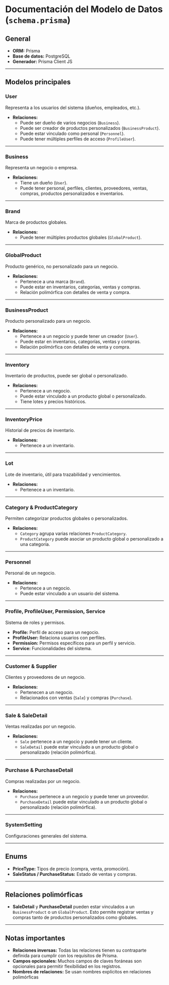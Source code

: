 # Documentación del Modelo de Datos (`schema.prisma`)

## General

- **ORM:** Prisma
- **Base de datos:** PostgreSQL
- **Generador:** Prisma Client JS

---

## Modelos principales

### User

Representa a los usuarios del sistema (dueños, empleados, etc.).

- **Relaciones:**
  - Puede ser dueño de varios negocios (`Business`).
  - Puede ser creador de productos personalizados (`BusinessProduct`).
  - Puede estar vinculado como personal (`Personnel`).
  - Puede tener múltiples perfiles de acceso (`ProfileUser`).

---

### Business

Representa un negocio o empresa.

- **Relaciones:**
  - Tiene un dueño (`User`).
  - Puede tener personal, perfiles, clientes, proveedores, ventas, compras, productos personalizados e inventarios.

---

### Brand

Marca de productos globales.

- **Relaciones:**
  - Puede tener múltiples productos globales (`GlobalProduct`).

---

### GlobalProduct

Producto genérico, no personalizado para un negocio.

- **Relaciones:**
  - Pertenece a una marca (`Brand`).
  - Puede estar en inventarios, categorías, ventas y compras.
  - Relación polimórfica con detalles de venta y compra.

---

### BusinessProduct

Producto personalizado para un negocio.

- **Relaciones:**
  - Pertenece a un negocio y puede tener un creador (`User`).
  - Puede estar en inventarios, categorías, ventas y compras.
  - Relación polimórfica con detalles de venta y compra.

---

### Inventory

Inventario de productos, puede ser global o personalizado.

- **Relaciones:**
  - Pertenece a un negocio.
  - Puede estar vinculado a un producto global o personalizado.
  - Tiene lotes y precios históricos.

---

### InventoryPrice

Historial de precios de inventario.

- **Relaciones:**
  - Pertenece a un inventario.

---

### Lot

Lote de inventario, útil para trazabilidad y vencimientos.

- **Relaciones:**
  - Pertenece a un inventario.

---

### Category & ProductCategory

Permiten categorizar productos globales o personalizados.

- **Relaciones:**
  - `Category` agrupa varias relaciones `ProductCategory`.
  - `ProductCategory` puede asociar un producto global o personalizado a una categoría.

---

### Personnel

Personal de un negocio.

- **Relaciones:**
  - Pertenece a un negocio.
  - Puede estar vinculado a un usuario del sistema.

---

### Profile, ProfileUser, Permission, Service

Sistema de roles y permisos.

- **Profile:** Perfil de acceso para un negocio.
- **ProfileUser:** Relaciona usuarios con perfiles.
- **Permission:** Permisos específicos para un perfil y servicio.
- **Service:** Funcionalidades del sistema.

---

### Customer & Supplier

Clientes y proveedores de un negocio.

- **Relaciones:**
  - Pertenecen a un negocio.
  - Relacionados con ventas (`Sale`) y compras (`Purchase`).

---

### Sale & SaleDetail

Ventas realizadas por un negocio.

- **Relaciones:**
  - `Sale` pertenece a un negocio y puede tener un cliente.
  - `SaleDetail` puede estar vinculado a un producto global o personalizado (relación polimórfica).

---

### Purchase & PurchaseDetail

Compras realizadas por un negocio.

- **Relaciones:**
  - `Purchase` pertenece a un negocio y puede tener un proveedor.
  - `PurchaseDetail` puede estar vinculado a un producto global o personalizado (relación polimórfica).

---

### SystemSetting

Configuraciones generales del sistema.

---

## Enums

- **PriceType:** Tipos de precio (compra, venta, promoción).
- **SaleStatus / PurchaseStatus:** Estado de ventas y compras.

---

## Relaciones polimórficas

- **SaleDetail** y **PurchaseDetail** pueden estar vinculados a un `BusinessProduct` o un `GlobalProduct`.
  Esto permite registrar ventas y compras tanto de productos personalizados como globales.

---

## Notas importantes

- **Relaciones inversas:** Todas las relaciones tienen su contraparte definida para cumplir con los requisitos de Prisma.
- **Campos opcionales:** Muchos campos de claves foráneas son opcionales para permitir flexibilidad en los registros.
- **Nombres de relaciones:** Se usan nombres explícitos en relaciones polimórficas